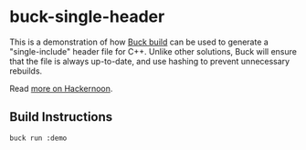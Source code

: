 # buck-single-header

This is a demonstration of how [Buck build](https://buckbuild.com) can be used to generate a "single-include" header file for C++. Unlike other solutions, Buck will ensure that the file is always up-to-date, and use hashing to prevent unnecessary rebuilds. 

Read [more on Hackernoon](https://hackernoon.com/generating-a-single-include-c-header-file-using-buck-827f20be3f9d). 


## Build Instructions

```
buck run :demo
```

